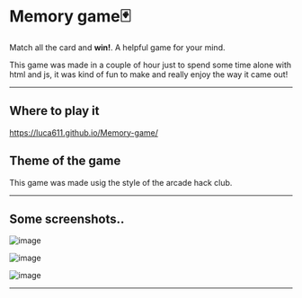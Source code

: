 # Memory game🃏

Match all the card and **win!**. A helpful game for your mind. 

This game was made in a couple of hour just to spend some time alone with html and js, it was kind of fun to make and really enjoy the way it came out! 

---

## Where to play it

https://luca611.github.io/Memory-game/

## Theme of the game
This game was made usig the style of the arcade hack club.

---

## Some screenshots..

![image](https://github.com/luca611/Memory-game/assets/148764463/019e8ba5-f11c-418a-934c-5bbd08c824c8)

![image](https://github.com/luca611/Memory-game/assets/148764463/1077716b-19e7-4588-841d-3ef451d10339)

![image](https://github.com/luca611/Memory-game/assets/148764463/bcef6983-fd4d-41bd-8bb6-f2e231a8f631)

---
